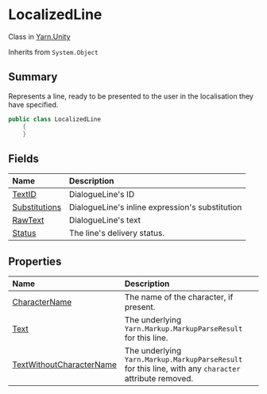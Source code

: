 # LocalizedLine

Class in [Yarn.Unity](/api/csharp/yarn.unity.md)

Inherits from `System.Object`

## Summary


Represents a line, ready to be presented to the user in the
localisation they have specified.


```csharp
public class LocalizedLine
    {
    }
```

## Fields

|Name|Description|
|:---|:---|
|[TextID](/api/csharp/yarn.unity.localizedline.textid.md)|DialogueLine's ID|
|[Substitutions](/api/csharp/yarn.unity.localizedline.substitutions.md)|DialogueLine's inline expression's substitution|
|[RawText](/api/csharp/yarn.unity.localizedline.rawtext.md)|DialogueLine's text|
|[Status](/api/csharp/yarn.unity.localizedline.status.md)|The line's delivery status.|

## Properties

|Name|Description|
|:---|:---|
|[CharacterName](/api/csharp/yarn.unity.localizedline.charactername.md)|The name of the character, if present.|
|[Text](/api/csharp/yarn.unity.localizedline.text.md)|The underlying  <code>Yarn.Markup.MarkupParseResult</code>  for this line.|
|[TextWithoutCharacterName](/api/csharp/yarn.unity.localizedline.textwithoutcharactername.md)|The underlying  <code>Yarn.Markup.MarkupParseResult</code>  for this line, with any `character` attribute removed.|

